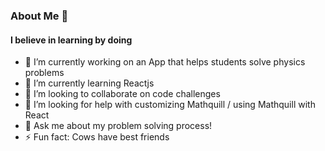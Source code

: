 ### About Me 👋

#### I believe in learning by doing

- 🔭 I’m currently working on an App that helps students solve physics problems
- 🌱 I’m currently learning Reactjs
- 👯 I’m looking to collaborate on code challenges
- 🤔 I’m looking for help with customizing Mathquill / using Mathquill with React
- 💬 Ask me about my problem solving process!
- ⚡ Fun fact: Cows have best friends
